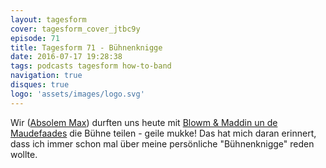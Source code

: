 ```yaml
---
layout: tagesform
cover: tagesform_cover_jtbc9y
episode: 71
title: Tagesform 71 - Bühnenknigge
date: 2016-07-17 19:28:38
tags: podcasts tagesform how-to-band
navigation: true
disques: true
logo: 'assets/images/logo.svg'
---
```


Wir ([Absolem Max](http://absolem-max.com)) durften uns heute mit [Blowm & Maddin un de Maudefaades](http://plattdeutsch.tumblr.com/) die Bühne teilen - geile mukke!
Das hat mich daran erinnert, dass ich immer schon mal über meine 
persönliche "Bühnenknigge" reden wollte.
